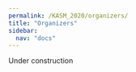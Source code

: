 ```yaml
---
permalink: /KASM_2020/organizers/
title: "Organizers"
sidebar:
  nav: "docs"
---
```


Under construction